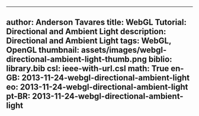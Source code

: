 ------------------------------
author: Anderson Tavares
title: WebGL Tutorial: Directional and Ambient Light
description: Directional and Ambient Light
tags: WebGL, OpenGL
thumbnail: assets/images/webgl-directional-ambient-light-thumb.png
biblio: library.bib
csl: ieee-with-url.csl
math: True
en-GB: 2013-11-24-webgl-directional-ambient-light
eo: 2013-11-24-webgl-directional-ambient-light
pt-BR: 2013-11-24-webgl-directional-ambient-light
------------------------------

